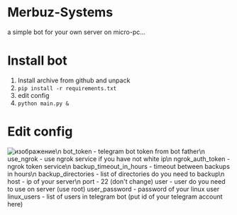 # Merbuz-Systems
a simple bot for your own server on micro-pc...

# Install bot
1. Install archive from github and unpack
2. ```pip install -r requirements.txt```
3. edit config
4. ```python main.py &```

# Edit config
![изображение](https://github.com/Merbuz/Merbuz-Systems/assets/75749391/291767a2-1c99-4207-ab3f-b961107f79d6)\n
bot_token - telegram bot token from bot father\n
use_ngrok - use ngrok service if you have not white ip\n
ngrok_auth_token - ngrok token service\n
backup_timeout_in_hours - timeout between backups in hours\n
backup_directories - list of directories do you need to backup\n
host - ip of your server\n
port - 22 (don't change)
user - user do you need to use on server (use root)
user_password - password of your linux user
linux_users - list of users in telegram bot (put id of your telegram account here)
